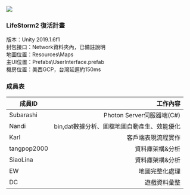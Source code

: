 ![](https://p2.bahamut.com.tw/B/ACG/c/13/0000002013.JPG)

### LifeStorm2 復活計畫
版本：Unity 2019.1.6f1  
封包接口：Network資料夾內，已備註說明  
地圖位置：Resources\Maps  
主UI位置：Prefabs\UserInterface.prefab  
機房位置：美西GCP，台灣延遲約150ms  

### 成員表

| 成員ID        | 工作內容   |
| --------   | -----:  |
| Subarashi     |Photon Server伺服器端(C#)   |
|Nandi        |   bin,dat數據分析、圖檔地圖自動產生、效能優化   |
| Karl        |   客戶端表現流程實作   |
| tangpop2000        |   資料庫架構&分析   |
| SiaoLina       |    資料庫架構&分析    |
| EW      |    地圖完整化處理    |
| DC      |    遊戲資料彙整    |
